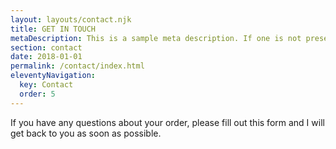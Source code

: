 ```yaml
---
layout: layouts/contact.njk
title: GET IN TOUCH
metaDescription: This is a sample meta description. If one is not present in your page/post's front matter, the default metadata.desciption will be used instead.
section: contact
date: 2018-01-01
permalink: /contact/index.html
eleventyNavigation:
  key: Contact
  order: 5
---
```

If you have any questions about your order, please fill out this form and I will get back to you as soon as possible.